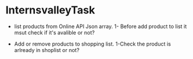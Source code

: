 # InternsvalleyTask

- list products from Online API Json array.
	1- Before add product to list it msut check if it's avalible or not?

- Add or remove products to shopping list.
	1-Check the product is arlready in shoplist or not?
